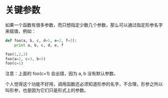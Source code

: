 # 关键参数

如果一个函数有很多参数，而只想指定少数几个参数，那么可以通过指定形参名字来赋值，例如：

```python
def foo(a, b, c, d=1, e=2, f=3):
	print a, b, c, d, e, f

foo(1,2,3)
foo(a=2, c=3, b=5)
foo(c=1)
```

注意：上面的 foo(c=1) 会出错，因为 a, b 没有默认参数。

个人觉得这个功能不好用，调用函数还必须知道形参的名字，不合理，形参之所以叫形参，也是因为它们只是形式上的参数。
